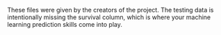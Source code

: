 These files were given by the creators of the project. The testing data is intentionally missing the survival column, which is where your machine learning prediction skills come into play.
